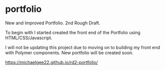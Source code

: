 # portfolio
New and Improved Portfolio. 2nd Rough Draft.

To begin with I started created the front end of the Portfolio using HTML/CSS/Javascript.

I will not be updating this project due to moving on to building my front end with Polymer components. New portfolio will be created soon.

https://michaelgee22.github.io/rd2-portfolio/
